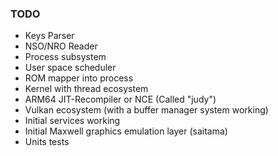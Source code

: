 ### TODO
- Keys Parser
- NSO/NRO Reader
- Process subsystem
- User space scheduler
- ROM mapper into process
- Kernel with thread ecosystem
- ARM64 JIT-Recompiler or NCE (Called "judy")
- Vulkan ecosystem (with a buffer manager system working)
- Initial services working
- Initial Maxwell graphics emulation layer (saitama)
- Units tests